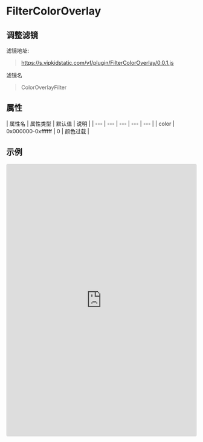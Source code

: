 # FilterColorOverlay

## 调整滤镜
滤镜地址:
> https://s.vipkidstatic.com/vf/plugin/FilterColorOverlay/0.0.1.js

滤镜名
> ColorOverlayFilter 

## 属性

| 属性名 | 属性类型 | 默认值 | 说明 |
| --- | --- | --- | --- | --- |
| color | 0x000000-0xffffff | 0 | 颜色过载 |


## 示例

<iframe
     src="https://codesandbox.io/embed/filtercoloroverlay-7j4fj?fontsize=14&hidenavigation=1&module=%2Fsrc%2Fcomponents.ts&theme=dark"
     style="width:100%; height:720px; border:0; border-radius: 4px; overflow:hidden;"
     title="ColorOverlayFilter"
     allow="accelerometer; ambient-light-sensor; camera; encrypted-media; geolocation; gyroscope; hid; microphone; midi; payment; usb; vr"
     sandbox="allow-forms allow-modals allow-popups allow-presentation allow-same-origin allow-scripts"
   ></iframe>